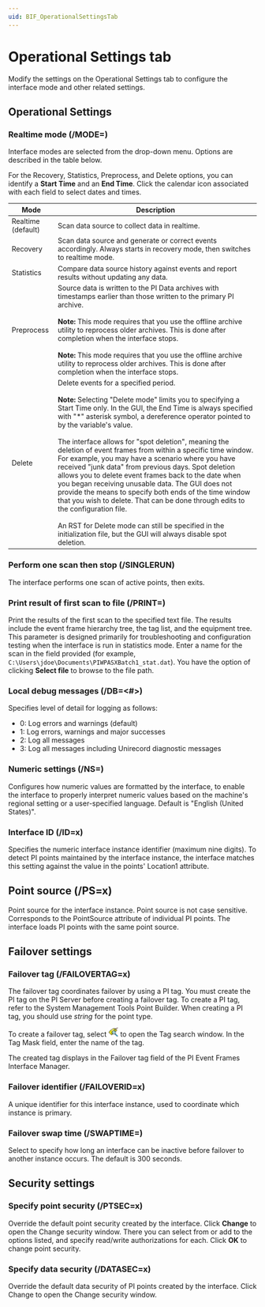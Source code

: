 ```yaml
---
uid: BIF_OperationalSettingsTab
---
```


# Operational Settings tab

<!-- Topic requires customization for specific interface -->

Modify the settings on the Operational Settings tab to configure the interface mode and other related settings.

## Operational Settings

### Realtime mode (/MODE=<mode>)
    
Interface modes are selected from the drop-down menu. Options are described in the table below. 
    
For the Recovery, Statistics, Preprocess, and Delete options, you can identify a **Start Time** and an **End Time**. Click the calendar icon associated with each field to select dates and times.
    
| Mode | Description |
| ---- | ----------- |
| Realtime (default) | Scan data source to collect data in realtime. |
| Recovery | Scan data source and generate or correct events accordingly. Always starts in recovery mode, then switches to realtime mode. |
| Statistics | Compare data source history against events and report results without updating any data. |
| Preprocess | Source data is written to the PI Data archives with timestamps earlier than those written to the primary PI archive.<br><br>**Note:** This mode requires that you use the offline archive utility to reprocess older archives. This is done after completion when the interface stops.<br><br>**Note:** This mode requires that you use the offline archive utility to reprocess older archives. This is done after completion when the interface stops. |
| Delete | Delete events for a specified period.<br><br>**Note:** Selecting "Delete mode" limits you to specifying a Start Time only. In the GUI, the End Time is always specified with "*" asterisk symbol, a dereference operator pointed to by the variable's value.<br><br>The interface allows for "spot deletion", meaning the deletion of event frames from within a specific time window. For example, you may have a scenario where you have received "junk data" from previous days. Spot deletion allows you to delete event frames back to the date when you began receiving unusable data. The GUI does not provide the means to specify both ends of the time window that you wish to delete. That can be done through edits to the configuration file.<br><br>An RST for Delete mode can still be specified in the initialization file, but the GUI will always disable spot deletion.   |

### Perform one scan then stop (/SINGLERUN)
    
The interface performs one scan of active points, then exits. 

### Print result of first scan to file (/PRINT=<file name>)
    
Print the results of the first scan to the specified text file. The results include the event frame hierarchy tree, the tag list, and the equipment tree. This parameter is designed primarily for troubleshooting and configuration testing when the interface is run in statistics mode. Enter a name for the scan in the field provided (for example, `C:\Users\jdoe\Documents\PIWPASXBatch1_stat.dat`). You have the option of clicking **Select file** to browse to the file path. 

### Local debug messages (/DB=<#>)

Specifies level of detail for logging as follows:

* 0: Log errors and warnings (default)
* 1: Log errors, warnings and major successes
* 2: Log all messages
* 3: Log all messages including Unirecord diagnostic messages

### Numeric settings (/NS=<lang>)

Configures how numeric values are formatted by the interface, to enable the interface to properly interpret numeric values based on the machine's regional setting or a user-specified language. Default is "English (United States)". 

### Interface ID (/ID=x)
    
Specifies the numeric interface instance identifier (maximum nine digits). To detect PI points maintained by the interface instance, the interface matches this setting against the value in the points' Location1 attribute. 

## Point source (/PS=x)
    
Point source for the interface instance. Point source is not case sensitive. Corresponds to the PointSource attribute of individual PI points. The interface loads PI points with the same point source. 

## Failover settings

### Failover tag (/FAILOVERTAG=x)

The failover tag coordinates failover by using a PI tag. You must create the PI tag on the PI Server before creating a failover tag. To create a PI tag, refer to the System Management Tools Point Builder. When creating a PI tag, you should use *string* for the point type.

To create a failover tag, select ![tag search icon](../images/tag-search-icon.png) to open the Tag search window. In the Tag Mask field, enter the name of the tag.
      
The created tag displays in the Failover tag field of the PI Event Frames Interface Manager.  

### Failover identifier (/FAILOVERID=x)
    
A unique identifier for this interface instance, used to coordinate which instance is primary. 

### Failover swap time (/SWAPTIME=<seconds>)

Select to specify how long an interface can be inactive before failover to another instance occurs. The default is 300 seconds. 

## Security settings

### Specify point security (/PTSEC=x)

Override the default point security created by the interface. Click **Change** to open the Change security window. There you can select from or add to the options listed, and specify read/write authorizations for each. Click **OK** to change point security. 

### Specify data security (/DATASEC=x)

Override the default data security of PI points created by the interface. Click Change to open the Change security window. 
